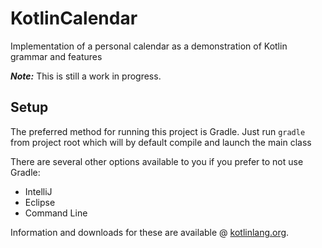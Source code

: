 # KotlinCalendar
Implementation of a personal calendar as a demonstration of Kotlin grammar and features

**_Note:_** This is still a work in progress.

## Setup
The preferred method for running this project is Gradle. Just run `gradle` from project root which will by default compile and launch the main class

There are several other options available to you if you prefer to not use Gradle:
 * IntelliJ
 * Eclipse
 * Command Line

Information and downloads for these are available @ [kotlinlang.org](https://kotlinlang.org).